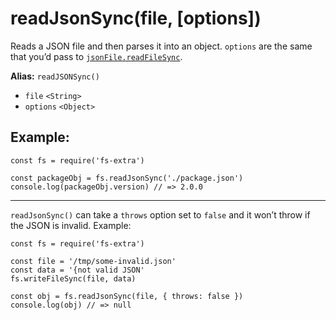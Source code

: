 readJsonSync(file, \[options\])
===============================

Reads a JSON file and then parses it into an object. `options` are the same that you’d pass to [`jsonFile.readFileSync`](https://github.com/jprichardson/node-jsonfile#readfilesyncfilename-options).

**Alias:** `readJSONSync()`

-   `file` `<String>`
-   `options` `<Object>`

Example:
--------

    const fs = require('fs-extra')

    const packageObj = fs.readJsonSync('./package.json')
    console.log(packageObj.version) // => 2.0.0

------------------------------------------------------------------------

`readJsonSync()` can take a `throws` option set to `false` and it won’t throw if the JSON is invalid. Example:

    const fs = require('fs-extra')

    const file = '/tmp/some-invalid.json'
    const data = '{not valid JSON'
    fs.writeFileSync(file, data)

    const obj = fs.readJsonSync(file, { throws: false })
    console.log(obj) // => null
